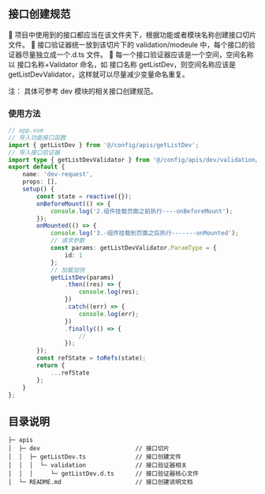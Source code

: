 ## 接口创建规范

🚀 项目中使用到的接口都应当在该文件夹下，根据功能或者模块名称创建接口切片文件。
🚀 接口验证器统一放到该切片下的 validation/modeule 中，每个接口的验证器尽量独立成一个.d.ts 文件。
🚀 每一个接口验证器应该是一个空间，空间名称以 接口名称+Validator 命名，如 接口名称 getListDev，则空间名称应该是 getListDevValidator，这样就可以尽量减少变量命名重复。

注： 具体可参考 dev 模块的相关接口创建规范。

### 使用方法

```ts
// app.vue
// 导入功能接口函数
import { getListDev } from '@/config/apis/getListDev';
// 导入接口验证器
import type { getListDevValidator } from '@/config/apis/dev/validation/getListDev';
export default {
    name: 'dev-request',
    props: [],
    setup() {
        const state = reactive({});
        onBeforeMount(() => {
            console.log('2.组件挂载页面之前执行----onBeforeMount');
        });
        onMounted(() => {
            console.log('3.-组件挂载到页面之后执行-------onMounted');
            // 请求参数
            const params: getListDevValidator.ParamType = {
                id: 1
            };
            // 加载加快
            getListDev(params)
                .then((res) => {
                    console.log(res);
                })
                .catch((err) => {
                    console.log(err);
                })
                .finally(() => {
                    //
                });
        });
        const refState = toRefs(state);
        return {
            ...refState
        };
    }
};
```

## 目录说明

```
├─ apis
│  ├─ dev                           // 接口切片
│  │  ├─ getListDev.ts              // 接口创建文件
│  │  │  └─ validation              // 接口验证器相关
│  │  │     └─ getListDev.d.ts      // 接口验证器核心文件
│  └─ README.md                     // 接口创建说明文档
```
